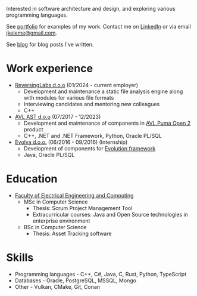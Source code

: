 ---
---
Interested in software architecture and design, and exploring various programming languages.

See [portfolio](/portfolio) for examples of my work. Contact me on [LinkedIn](https://www.linkedin.com/in/jan-kelemen-8ba870106/) or via email <jkeleme@gmail.com>.

See [blog](/blog) for blog posts I've written.

# Work experience
* [ReversingLabs d.o.o](https://www.reversinglabs.com) (01/2024 - current employer)
  * Development and maintenance a static file analysis engine along with modules for various file formats
  * Interviewing candidates and mentoring new colleagues
  * C++
* [AVL AST d.o.o](https://www.avl.com/en) (07/2017 - 12/2023)
  * Development and maintenance of components in [AVL Puma Open 2](https://www.avl.com/en/testing-solutions/all-testing-products-and-software/test-system-automation/avl-puma-2) product
  * C++, .NET and .NET Framework, Python, Oracle PL/SQL
* [Evolva d.o.o.](https://www.evolva.hr/) (06/2016 - 09/2016) (Internship)
  * Development of components for [Evolution framework](https://www.evolva.hr/hr/evolution_framework.html)
  * Java, Oracle PL/SQL

# Education
* [Faculty of Electrical Engineering and Computing](https://www.fer.unizg.hr)
  * MSc in Computer Science
	* Thesis: Scrum Project Management Tool
	* Extracurricular courses: Java and Open Source technologies in enterprise environment
  * BSc in Computer Science
	* Thesis: Asset Tracking software

# Skills
* Programming languages - C++, C#, Java, C, Rust, Python, TypeScript
* Databases - Oracle, PostgreSQL, MSSQL, Mongo
* Other - Vulkan, CMake, Git, Conan
